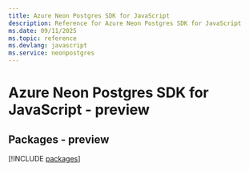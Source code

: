 ```yaml
---
title: Azure Neon Postgres SDK for JavaScript
description: Reference for Azure Neon Postgres SDK for JavaScript
ms.date: 09/11/2025
ms.topic: reference
ms.devlang: javascript
ms.service: neonpostgres
---
```

# Azure Neon Postgres SDK for JavaScript - preview
## Packages - preview
[!INCLUDE [packages](neon-postgres-index.md)]